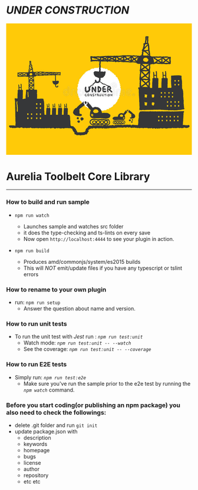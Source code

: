 
# _**UNDER CONSTRUCTION**_


![](./assets/uc.jpg)

# Aurelia Toolbelt Core Library

________________________________________________________________________________________________________________________________________________

### How to build and run sample
  * ```npm run watch```
    * Launches sample and watches src folder
    * it does the type-checking and ts-lints on every save
    * Now open `http://localhost:4444` to see your plugin in action.

  * ```npm run build```
    * Produces amd/commonjs/system/es2015 builds
    * This will *NOT* emit/update files if you have any typescript or tslint errors

### How to rename to your own plugin
  * run:  ```npm run setup```
    * Answer the question about name and version.

### How to run unit tests

  * To run the unit test with _*Jest*_ run : _```npm run test:unit```_
    * Watch mode: _```npm run test:unit -- --watch```_
    * See the coverage: _```npm run test:unit -- --coverage```_

### How to run E2E tests

  * Simply run: _```npm run test:e2e```_
    * Make sure you've run the sample prior to the e2e test by running the _`npm watch`_ command.

### Before you start coding(or publishing an npm package) you also need to check the followings:

  *  delete .git folder and run `git init`
  * update package.json with
    * description
    * keywords
    * homepage
    * bugs
    * license
    * author
    * repository
    * etc etc
